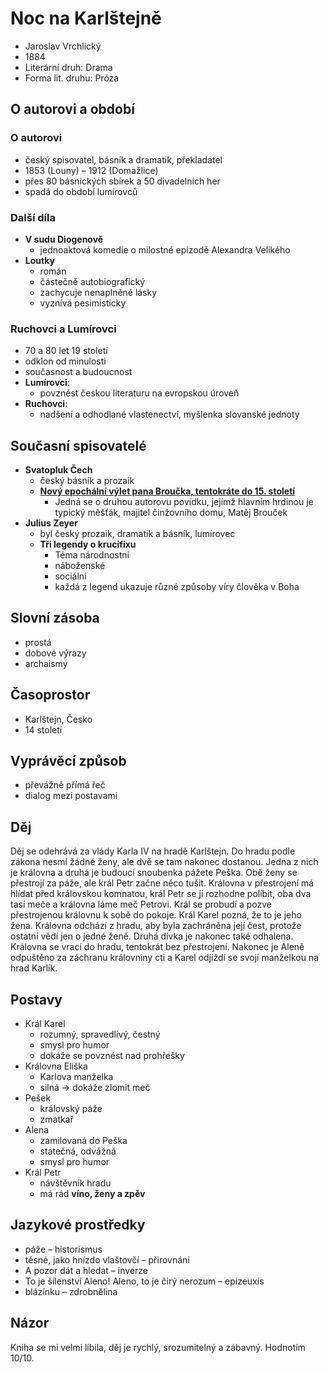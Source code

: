 # Noc na Karlštejně

- Jaroslav Vrchlický
- 1884
- Literární druh: Drama
- Forma lit. druhu: Próza

## O autorovi a období

### O autorovi

- český spisovatel, básník a dramatik, překladatel
- 1853 (Louny) – 1912 (Domažlice)
- přes 80 básnických sbírek a 50 divadelních her
- spadá do období lumírovců

### Další díla

- **V sudu Diogenově**
  - jednoaktová komedie o milostné epizodě Alexandra Velikého
- **Loutky**
  - román
  - částečně autobiografický
  - zachycuje nenaplněné lásky
  - vyznívá pesimisticky

### Ruchovci a Lumírovci

- 70 a 80 let 19 století
- odklon od minulosti
- současnost a budoucnost
- **Lumírovci**:
  - povznést českou literaturu na evropskou úroveň
- **Ruchovci**:
  - nadšení a odhodlané vlastenectví, myšlenka slovanské jednoty

## Současní spisovatelé

- **Svatopluk Čech**
  - český básník a prozaik
  - [**Nový epochální výlet pana Broučka, tentokráte do 15. století**](./Pan_Broucek.md)
    - Jedná se o druhou autorovu povídku, jejímž hlavním hrdinou je typický měšťák, majitel činžovního domu, Matěj Brouček
- **Julius Zeyer**
  - byl český prozaik, dramatik a básník, lumírovec
  - **Tři legendy o krucifixu**
    - Téma národnostní
    - náboženské
    - sociální
    - každá z legend ukazuje různé způsoby víry člověka v Boha

## Slovní zásoba

- prostá
- dobové výrazy
- archaismy

## Časoprostor

- Karlštejn, Česko
- 14 století

## Vyprávěcí způsob

- převážně přímá řeč
- dialog mezi postavami

## Děj

Děj se odehrává za vlády Karla IV na hradě Karlštejn. Do hradu podle zákona nesmí žádné ženy, ale dvě se tam nakonec dostanou. Jedna z nich je královna a druhá je budoucí snoubenka pážete Peška. Obě ženy se přestrojí za páže, ale král Petr začne něco tušit. Královna v přestrojení má hlídat před královskou komnatou, král Petr se jí rozhodne políbit, oba dva tasí meče a královna láme meč Petrovi. Král se probudí a pozve přestrojenou královnu k sobě do pokoje. Král Karel pozná, že to je jeho žena. Královna odchází z hradu, aby byla zachráněna její čest, protože ostatní vědí jen o jedné ženě. Druhá dívka je nakonec také odhalena. Královna se vrací do hradu, tentokrát bez přestrojení. Nakonec je Aleně odpuštěno za záchranu královniny cti a Karel odjíždí se svojí manželkou na hrad Karlík.

## Postavy

- Král Karel
  - rozumný, spravedlivý, čestný
  - smysl pro humor
  - dokáže se povznést nad prohřešky
- Královna Eliška
  - Karlova manželka
  - silná -> dokáže zlomit meč
- Pešek
  - královský páže
  - zmatkař
- Alena
  - zamilovaná do Peška
  - statečná, odvážná
  - smysl pro humor
- Král Petr
  - návštěvník hradu
  - má rád **víno, ženy a zpěv**

## Jazykové prostředky

- páže – historismus
- těsné, jako hnízdo vlaštovčí – přirovnání
- A pozor dát a hledat – inverze
- To je šílenství Aleno! Aleno, to je čirý nerozum – epizeuxis
- blázínku – zdrobnělina

## Názor

Kniha se mi velmi líbila, děj je rychlý, srozumitelný a zábavný. Hodnotím 10/10.
